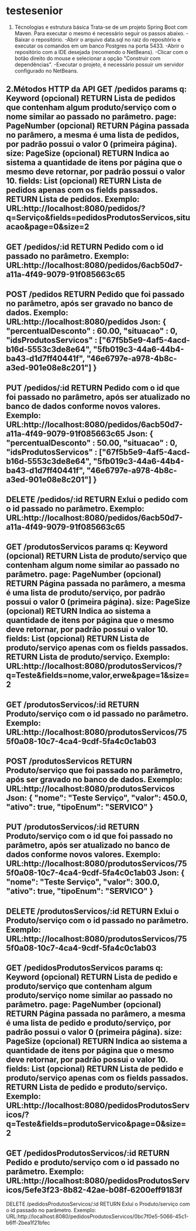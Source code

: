 # testesenior

1. Técnologias e estrutura básica
Trata-se de um projeto Spring Boot com Maven.
Para executar o mesmo é necessário seguir os passos abaixo.
-Baixar o repositório.
-Abrir o arquivo data.sql no raiz do repositório e executar os comandos em um banco Postgres na porta 5433.
-Abrir o repositório com a IDE desejada (recomendo o NetBeans).
-Clicar com o botão direito do mouse e selecionar a opção "Construir com dependências".
-Executar o projeto, é necessário possuir um servidor configurado no NetBeans.


2.Métodos HTTP da API
GET /pedidos
  params
    q: Keyword (opcional)
      RETURN Lista de pedidos que contenham algum produto/serviço com o nome similar ao passado no parâmetro.
    page: PageNumber (opcional)
      RETURN Página passada no parâmero, a mesma é uma lista de pedidos, por padrão possui o valor 0 (primeira página).
    size: PageSize (opcional)
      RETURN Indica ao sistema a quantidade de itens por página que o mesmo deve retornar, por padrão possui o valor 10.
    fields: List<String> (opcional)
      RETURN Lista de pedidos apenas com os fields passados.
RETURN Lista de pedidos.
Exemplo:
URL:http://localhost:8080/pedidos/?q=Serviço&fields=pedidosProdutosServicos,situacao&page=0&size=2
--------------------------------------------------------------------
GET /pedidos/:id
RETURN Pedido com o id passado no parâmetro.
Exemplo:
URL:http://localhost:8080/pedidos/6acb50d7-a11a-4f49-9079-91f085663c65
--------------------------------------------------------------------
POST /pedidos
RETURN Pedido que foi passado no parâmetro, após ser gravado no banco de dados.
Exemplo:
URL:http://localhost:8080/pedidos
Json: 
{
	"percentualDesconto" : 60.00,
    "situacao" : 0,
    "idsProdutosServicos" : ["67f5b5e9-4af5-4acd-b16d-5553c3de8e64",
                             "5fb019c3-44a6-44b4-ba43-d1d7ff40441f",
                             "46e6797e-a978-4b8c-a3ed-901e08e8c201"]
}
--------------------------------------------------------------------
PUT /pedidos/:id
RETURN Pedido com o id que foi passado no parâmetro, após ser atualizado no banco de dados conforme novos valores.
Exemplo:
URL:http://localhost:8080/pedidos/6acb50d7-a11a-4f49-9079-91f085663c65
Json: 
{
	"percentualDesconto" : 50.00,
    "situacao" : 0,
    "idsProdutosServicos" : ["67f5b5e9-4af5-4acd-b16d-5553c3de8e64",
                             "5fb019c3-44a6-44b4-ba43-d1d7ff40441f",
                             "46e6797e-a978-4b8c-a3ed-901e08e8c201"]
}
--------------------------------------------------------------------
DELETE /pedidos/:id
RETURN Exlui o pedido com o id passado no parâmetro.
Exemplo:
URL:http://localhost:8080/pedidos/6acb50d7-a11a-4f49-9079-91f085663c65
--------------------------------------------------------------------
GET /produtosServicos
  params
    q: Keyword (opcional)
      RETURN Lista de produto/serviço que contenham algum nome similar ao passado no parâmetro.
    page: PageNumber (opcional)
      RETURN Página passada no parâmero, a mesma é uma lista de produto/serviço, por padrão possui o valor 0 (primeira página).
    size: PageSize (opcional)
      RETURN Indica ao sistema a quantidade de itens por página que o mesmo deve retornar, por padrão possui o valor 10.
    fields: List<String> (opcional)
      RETURN Lista de produto/serviço apenas com os fields passados.
RETURN Lista de produto/serviço.
Exemplo:
URL:http://localhost:8080/produtosServicos/?q=Teste&fields=nome,valor,erwe&page=1&size=2
--------------------------------------------------------------------
GET /produtosServicos/:id
RETURN Produto/serviço com o id passado no parâmetro.
Exemplo:
URL:http://localhost:8080/produtosServicos/755f0a08-10c7-4ca4-9cdf-5fa4c0c1ab03
--------------------------------------------------------------------
POST /produtosServicos
RETURN Produto/serviço que foi passado no parâmetro, após ser gravado no banco de dados.
Exemplo:
URL:http://localhost:8080/produtosServicos
Json: 
{
    "nome": "Teste Serviço",
    "valor": 450.0,
    "ativo": true,
    "tipoEnum": "SERVICO"
}
--------------------------------------------------------------------
PUT /produtosServicos/:id
RETURN Produto/serviço com o id  que foi passado no parâmetro, após ser atualizado no banco de dados conforme novos valores.
Exemplo:
URL:http://localhost:8080/produtosServicos/755f0a08-10c7-4ca4-9cdf-5fa4c0c1ab03
Json: 
{
    "nome": "Teste Serviço",
    "valor": 300.0,
    "ativo": true,
    "tipoEnum": "SERVICO"
}
--------------------------------------------------------------------
DELETE /produtosServicos/:id
RETURN Exlui o Produto/serviço com o id passado no parâmetro.
Exemplo:
URL:http://localhost:8080/produtosServicos/755f0a08-10c7-4ca4-9cdf-5fa4c0c1ab03
--------------------------------------------------------------------
GET /pedidosProdutosServicos
  params
    q: Keyword (opcional)
      RETURN Lista de pedido e produto/serviço que contenham algum produto/serviço nome similar ao passado no parâmetro.
    page: PageNumber (opcional)
      RETURN Página passada no parâmero, a mesma é uma lista de pedido e produto/serviço, por padrão possui o valor 0 (primeira página).
    size: PageSize (opcional)
      RETURN Indica ao sistema a quantidade de itens por página que o mesmo deve retornar, por padrão possui o valor 10.
    fields: List<String> (opcional)
      RETURN Lista de pedido e produto/serviço apenas com os fields passados.
RETURN Lista de pedido e produto/serviço.
Exemplo:
URL:http://localhost:8080/pedidosProdutosServicos/?q=Teste&fields=produtoServico&page=0&size=2
--------------------------------------------------------------------
GET /pedidosProdutosServicos/:id
RETURN Pedido e produto/serviço com o id passado no parâmetro.
Exemplo:
URL:http://localhost:8080/pedidosProdutosServicos/5efe3f23-8b82-42ae-b08f-6200eff9183f
--------------------------------------------------------------------
DELETE /pedidosProdutosServicos/:id
RETURN Exlui o Produto/serviço com o id passado no parâmetro.
Exemplo:
URL:http://localhost:8080/pedidosProdutosServicos/0bc7f0e5-5066-45c1-b6ff-2bea1f21bfec
